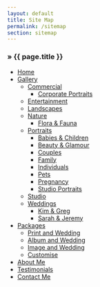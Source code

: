 ```yaml
---
layout: default
title: Site Map
permalink: /sitemap
section: sitemap
---
```


<section>
	<article>
		<h1><span>&raquo;</span> {{ page.title }}</h1>
		<ul>
			<li><a href="/">Home</a></li>
			<li>
				<a href="/gallery">Gallery</a>
				<ul>
					<li>
						<a href="/gallery/commercial">Commercial</a>
						<ul>
							<li><a href="/gallery/corporate-portraits">Corporate Portraits</a></li>
						</ul>
					</li>
					<li><a href="/gallery/entertainment">Entertainment</a></li>
					<li><a href="/gallery/landscapes">Landscapes</a></li>
					<li>
						<a href="/gallery/nature">Nature</a>
						<ul>
							<li><a href="/gallery/flora-and-fauna">Flora & Fauna</a></li>
						</ul>
					</li>
					<li>
						<a href="/gallery/portraits">Portraits</a>
						<ul>
							<li><a href="/gallery/babies-and-children">Babies & Children</a></li>
							<li><a href="/gallery/beauty-and-glamour">Beauty & Glamour</a></li>
							<li><a href="/gallery/couples">Couples</a></li>
							<li><a href="/gallery/family">Family</a></li>
							<li><a href="/gallery/individuals">Individuals</a></li>
							<li><a href="/gallery/pets">Pets</a></li>
							<li><a href="/gallery/pregnancy">Pregnancy</a></li>
							<li><a href="/gallery/studio-portraits">Studio Portraits</a></li>
						</ul>
					</li>
					<li><a href="/gallery/studio">Studio</a></li>
					<li>
						<a href="/gallery/weddings">Weddings</a>
						<ul>
							<li><a href="/gallery/kim-and-greg">Kim & Greg</a></li>
							<li><a href="/gallery/sarah-and-jeremy">Sarah & Jeremy</a></li>
						</ul>
					</li>
				</ul>
			</li>
			<li>
				<a href="/packages">Packages</a>
				<ul>
					<li><a href="/packages#print">Print and Wedding</a></li>
					<li><a href="/packages#album">Album and Wedding</a></li>
					<li><a href="/packages#image">Image and Wedding</a></li>
					<li><a href="/packages#customise">Customise</a></li>
				</ul>
			</li>
			<!-- <li><a href="/clients">Client Sign In</a></li> -->
			<li><a href="/about-me">About Me</a></li>
			<li><a href="/testimonials">Testimonials</a></li>
			<li><a href="/contact-me">Contact Me</a></li>
		</ul>
	</article>
</section>
